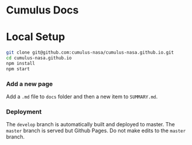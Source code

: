 # Cumulus Docs

# Local Setup

```sh
git clone git@github.com:cumulus-nasa/cumulus-nasa.github.io.git
cd cumulus-nasa.github.io
npm install
npm start
```



### Add a new page

Add a `.md` file to `docs` folder and then a new item to `SUMMARY.md`.

### Deployment

The `develop` branch is automatically built and deployed to master. The `master` branch is served but Github Pages. Do not make edits to the `master` branch.


